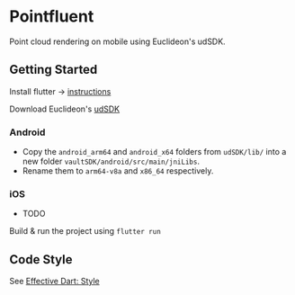 # Pointfluent

Point cloud rendering on mobile using Euclideon's udSDK.

## Getting Started

Install flutter -> [instructions](https://flutter.dev/docs/get-started/install)

Download Euclideon's [udSDK](https://www.euclideon.com/udsdk/)

### Android
- Copy the `android_arm64` and `android_x64` folders from `udSDK/lib/` into a new folder `vaultSDK/android/src/main/jniLibs`. 
- Rename them to `arm64-v8a` and `x86_64` respectively.

### iOS
 - TODO

 Build & run the project using `flutter run`

## Code Style
See [Effective Dart: Style](https://dart.dev/guides/language/effective-dart/style)
